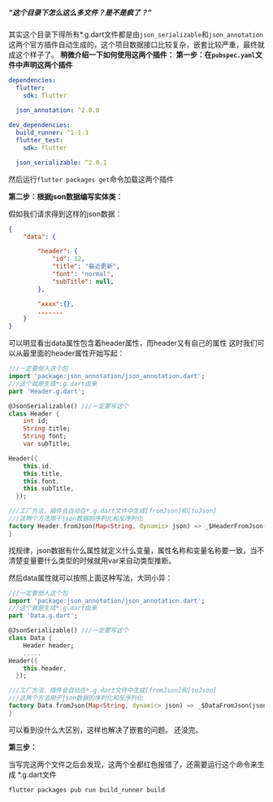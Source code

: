 ##### "这个目录下怎么这么多文件？是不是疯了？"
其实这个目录下得所有*.g.dart文件都是由``json_serializable``和``json_annotation``这两个官方插件自动生成的，这个项目数据接口比较复杂，嵌套比较严重，最终就成这个样子了。
**稍微介绍一下如何使用这两个插件：**
**第一步：在``pubspec.yaml``文件中声明这两个插件**
```yaml
dependencies:
  flutter:
    sdk: flutter

  json_annotation: ^2.0.0
 
dev_dependencies:
  build_runner: ^1.1.3
  flutter_test:
    sdk: flutter

  json_serializable: ^2.0.1
```
然后运行``flutter packages get``命令加载这两个插件

**第二步：根据json数据编写实体类：**

假如我们请求得到这样的json数据：
```json
{
    "data": {

        "header": {
            "id": 12,
            "title": "最近更新",
            "font": "normal",
            "subTitle": null,
        },

        "xxxx":{},
        .......
    }
}
```
可以明显看出data属性包含着header属性，而header又有自己的属性
这时我们可以从最里面的header属性开始写起：
```dart
///一定要倒入这个包
import 'package:json_annotation/json_annotation.dart';
///这个就是生成*.g.dart由来
part 'Header.g.dart';

@JsonSerializable() ///一定要写这个
class Header {
    int id;
    String title;
    String font;
    var subTitle;

Header({
    this.id,
    this.title,
    this.font,
    this.subTitle,
  });

///工厂方法，插件会自动在*.g.dart文件中生成[fromJson]和[toJson]
///这两个方法用于json数据的序列化和反序列化
factory Header.fromJson(Map<String, dynamic> json) => _$HeaderFromJson(json);
}
```
找规律，json数据有什么属性就定义什么变量，属性名称和变量名称要一致，当不清楚变量要什么类型的时候就用var来自动类型推断。

然后data属性就可以按照上面这种写法，大同小异：
```dart
///一定要倒入这个包
import 'package:json_annotation/json_annotation.dart';
///这个就是生成*.g.dart由来
part 'Data.g.dart';

@JsonSerializable() ///一定要写这个
class Data {
    Header header;
    .....
Header({
    this.header,
  });

///工厂方法，插件会自动在*.g.dart文件中生成[fromJson]和[toJson]
///这两个方法用于json数据的序列化和反序列化
factory Data.fromJson(Map<String, dynamic> json) => _$DataFromJson(json);
}
```
可以看到没什么大区别，这样也解决了嵌套的问题。
还没完。

**第三步：**

当写完这两个文件之后会发现，这两个全都红色报错了，还需要运行这个命令来生成 *.g.dart文件

``flutter packages pub run build_runner build``


